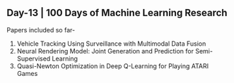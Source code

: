 ## Day-13 | 100 Days of Machine Learning Research

Papers included so far-

1. Vehicle Tracking Using Surveillance with Multimodal Data Fusion
2. Neural Rendering Model: Joint Generation and Prediction for Semi-Supervised Learning
3. Quasi-Newton Optimization in Deep Q-Learning for Playing ATARI Games

